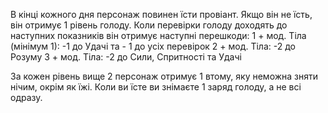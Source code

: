 В кінці кожного дня персонаж повинен їсти провіант. Якщо він не їсть, він отримує 1 рівень голоду. Коли перевірки голоду доходять до наступних показників він отримує наступні перешкоди:
1 + мод. Тіла (мінімум 1): -1 до Удачі та - 1 до усіх перевірок
2 + мод. Тіла: -2 до Розуму
3 + мод. Тіла: -2 до Сили, Спритності та Удачі

За кожен рівень вище 2 персонаж отримує 1 втому, яку неможна зняти нічим, окрім як їжі.
Коли ви їсте ви знімаєте 1 заряд голоду, а не всі одразу.